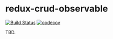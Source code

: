 # redux-crud-observable
[![Build Status](https://travis-ci.org/FoodMeUp/redux-crud-observable.svg?branch=master)](https://travis-ci.org/FoodMeUp/redux-crud-observable)
[![codecov](https://codecov.io/gh/FoodMeUp/redux-crud-observable/branch/master/graph/badge.svg)](https://codecov.io/gh/FoodMeUp/redux-crud-observable)

TBD.
